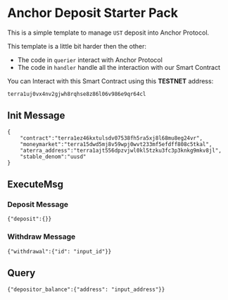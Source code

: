 # Anchor Deposit Starter Pack

This is a simple template to manage `UST` deposit into Anchor Protocol.

This template is a little bit harder then the other:
- The code in `querier` interact with Anchor Protocol
- The code in `handler` handle all the interaction with our Smart Contract

You can Interact with this Smart Contract using this **TESTNET** address:

```
terra1uj0vx4nv2gjwh8rqhse8z86l06v986e9qr64cl
```

## Init Message

```
{
    "contract":"terra1ez46kxtulsdv07538fh5ra5xj8l68mu8eg24vr",
    "moneymarket":"terra15dwd5mj8v59wpj0wvt233mf5efdff808c5tkal", 
    "aterra_address":"terra1ajt556dpzvjwl0kl5tzku3fc3p3knkg9mkv8jl", 
    "stable_denom":"uusd"
}
```
## ExecuteMsg

### Deposit Message
```
{"deposit":{}}
```
### Withdraw Message
```
{"withdrawal":{"id": "input_id"}}
```

## Query
```
{"depositor_balance":{"address": "input_address"}}
```
